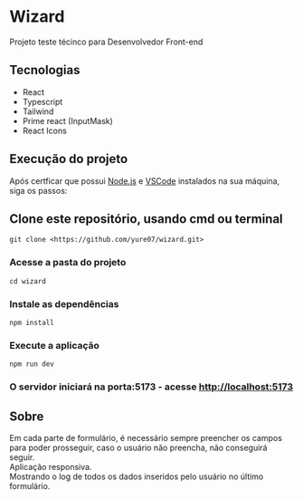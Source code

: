 # Wizard

Projeto teste técinco para Desenvolvedor Front-end

## Tecnologias

- React
- Typescript
- Tailwind
- Prime react (InputMask)
- React Icons

## Execução do projeto

Após certficar que possui [Node.js](https://nodejs.org/en/) e [VSCode](https://code.visualstudio.com/) instalados na sua máquina, siga os passos:

## Clone este repositório, usando cmd ou terminal
`git clone <https://github.com/yure07/wizard.git>`

### Acesse a pasta do projeto
`cd wizard`

### Instale as dependências
`npm install`

### Execute a aplicação
`npm run dev`

### O servidor iniciará na porta:5173 - acesse <http://localhost:5173>

## Sobre
Em cada parte de formulário, é necessário sempre preencher os campos para poder prosseguir, caso o usuário não preencha, não conseguirá seguir. <br/>
Aplicação responsiva. <br/>
Mostrando o log de todos os dados inseridos pelo usuário no último formulário.
